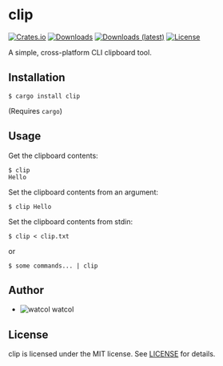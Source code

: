 # clip
[![Crates.io](https://img.shields.io/crates/v/clip)](https://crates.io/crates/clip)
[![Downloads](https://img.shields.io/crates/d/clip)](https://crates.io/crates/clip)
[![Downloads (latest)](https://img.shields.io/crates/dv/clip)](https://crates.io/crates/clip)
[![License](https://img.shields.io/crates/l/clip)](https://github.com/watcol/clip/blob/main/LICENSE)

A simple, cross-platform CLI clipboard tool.

## Installation
```shell
$ cargo install clip
```
(Requires `cargo`)

## Usage
Get the clipboard contents:
```shell
$ clip
Hello
```

Set the clipboard contents from an argument:
```shell
$ clip Hello
```

Set the clipboard contents from stdin:
```shell
$ clip < clip.txt
```
or
```shell
$ some commands... | clip
```

## Author
- ![watcol](https://raw.githubusercontent.com/watcol/icons/main/32/normal.png) watcol

## License
clip is licensed under the MIT license. See [LICENSE](https://github.com/watcol/clip/blob/main/LICENSE) for details.

